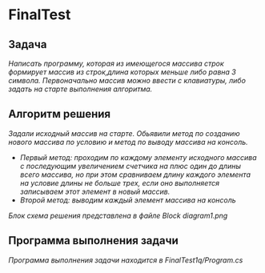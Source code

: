 # FinalTest

## Задача
*Написать программу, которая из имеющегося массива строк формирует массив из строк,длина которых меньше либо равна 3 символа.
Первоначально массив можно ввести с клавиатуры, либо задать на старте выполнения алгоритма.*

## Алгоритм решения
*Задали исходный массив на старте. Обьявили метод по созданию нового массива по условию и метод по выводу массива на консоль.*
- *Первый метод: проходим по каждому элементу исходного массива с последующим увеличением счетчика на плюс один до длины всего массива, но при этом сравниваем длину каждого элемента на условие длины не больше трех, если оно выполняется записываем этот элемент в новый массив.*
- *Второй метод: выводим каждый элемент массива на консоль*

*Блок схема решения представлена в файле Block diagram1.png*

## Программа выполнения задачи
*Программа выполнения задачи находится в FinalTest1q/Program.cs*
